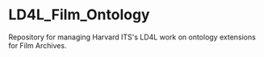 # LD4L_Film_Ontology

Repository for managing Harvard ITS's LD4L work on ontology extensions for Film Archives.
